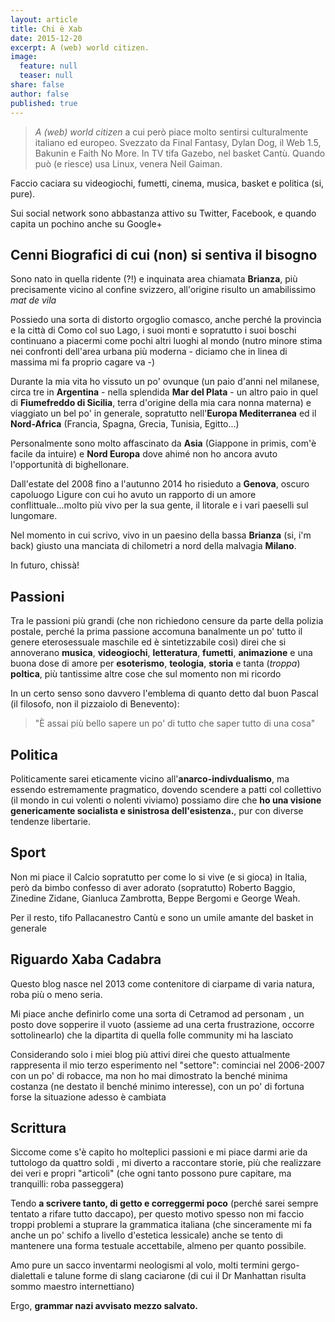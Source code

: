 ```yaml
---
layout: article
title: Chi è Xab
date: 2015-12-20
excerpt: A (web) world citizen.
image: 
  feature: null
  teaser: null
share: false
author: false
published: true
---
```



> _A (web) world citizen_ a cui però piace molto sentirsi culturalmente italiano ed europeo.
Svezzato da Final Fantasy, Dylan Dog, il Web 1.5, Bakunin e Faith No More. In TV tifa Gazebo, nel basket Cantù. Quando può (e riesce) usa Linux, venera Neil Gaiman.

Faccio caciara su videogiochi, fumetti, cinema, musica, basket e politica (si, pure). 

Sui social network sono abbastanza attivo su Twitter, Facebook, e quando capita un pochino anche su Google+

## Cenni Biografici di cui (non) si sentiva il bisogno

Sono nato in quella ridente (?!) e inquinata area chiamata **Brianza**, più precisamente vicino al confine svizzero, all'origine risulto un amabilissimo _mat de vila_

Possiedo una sorta di distorto orgoglio comasco, anche perché la provincia e la città di Como col suo Lago, i suoi monti e sopratutto i suoi boschi continuano a piacermi come pochi altri luoghi al mondo (nutro minore stima nei confronti dell'area urbana più moderna - diciamo che in linea di massima mi fa proprio cagare va -)

Durante la mia vita ho vissuto un po' ovunque (un paio d'anni nel milanese, circa tre in **Argentina** - nella splendida **Mar del Plata** - un altro paio in quel di **Fiumefreddo di Sicilia**, terra d'origine della mia cara nonna materna) e viaggiato un bel po' in generale, sopratutto nell'**Europa Mediterranea** ed il **Nord-Africa** (Francia, Spagna, Grecia, Tunisia, Egitto...)

Personalmente sono molto affascinato da **Asia** (Giappone in primis, com'è facile da intuire) e **Nord Europa** dove ahimé non ho ancora avuto l'opportunità di bighellonare.

Dall'estate del 2008 fino a l'autunno 2014 ho risieduto a **Genova**, oscuro capoluogo Ligure con cui ho avuto un rapporto di un amore conflittuale...molto più vivo per la sua gente, il litorale e i vari paeselli sul lungomare.

Nel momento in cui scrivo, vivo in un paesino della bassa **Brianza** (si, i'm back) giusto una manciata di chilometri a nord della malvagia **Milano**.

In futuro, chissà!

## Passioni
Tra le passioni più grandi (che non richiedono censure da parte della polizia postale, perché la prima passione accomuna banalmente un po' tutto il genere eterosessuale maschile ed è sintetizzabile così) direi che si annoverano **musica**, **videogiochi**, **letteratura**, **fumetti**, **animazione** e una buona dose di amore per **esoterismo**, **teologia**, **storia** e tanta (_troppa_) **poltica**, più tantissime altre cose che sul momento non mi ricordo

In un certo senso sono davvero l'emblema di quanto detto dal buon Pascal (il filosofo, non il pizzaiolo di Benevento):

> "È assai più bello sapere un po' di tutto che saper tutto di una cosa"

## Politica

Politicamente sarei eticamente vicino all'**anarco-indivdualismo**, ma essendo estremamente pragmatico, dovendo scendere a patti col collettivo (il mondo in cui volenti o nolenti viviamo) possiamo dire che **ho una visione genericamente socialista e sinistrosa dell'esistenza.**, pur con diverse tendenze libertarie.

## Sport

Non mi piace il Calcio sopratutto per come lo si vive (e si gioca) in Italia, però da bimbo confesso di aver adorato (sopratutto) Roberto Baggio, Zinedine Zidane, Gianluca Zambrotta, Beppe Bergomi e George Weah.

Per il resto, tifo Pallacanestro Cantù e sono un umile amante del basket in generale

## Riguardo Xaba Cadabra

Questo blog nasce nel 2013 come contenitore di ciarpame di varia natura, roba più o meno seria.

Mi piace anche definirlo come una sorta di Cetramod ad personam , un posto dove sopperire il vuoto (assieme ad una certa frustrazione, occorre sottolinearlo) che la dipartita di quella folle community mi ha lasciato

Considerando solo i miei blog più attivi direi che questo attualmente rappresenta il mio terzo esperimento nel "settore": cominciai nel 2006-2007 con un po' di robacce, ma non ho mai dimostrato la benché minima costanza (ne destato il benché minimo interesse), con un po' di fortuna forse la situazione adesso è cambiata

## Scrittura

Siccome come s'è capito ho molteplici passioni e mi piace darmi arie da tuttologo da quattro soldi , mi diverto a raccontare storie, più che realizzare dei veri e propri "articoli" (che ogni tanto possono pure capitare, ma tranquilli: roba passeggera)

Tendo **a scrivere tanto, di getto e correggermi poco** (perché sarei sempre tentato a rifare tutto daccapo), per questo motivo spesso non mi faccio troppi problemi a stuprare la grammatica italiana (che sinceramente mi fa anche un po' schifo a livello d'estetica lessicale) anche se tento di mantenere una forma testuale accettabile, almeno per quanto possibile.

Amo pure un sacco inventarmi neologismi al volo, molti termini gergo-dialettali e talune forme di slang caciarone (di cui il Dr Manhattan risulta sommo maestro internettiano)

Ergo, **grammar nazi avvisato mezzo salvato.**
